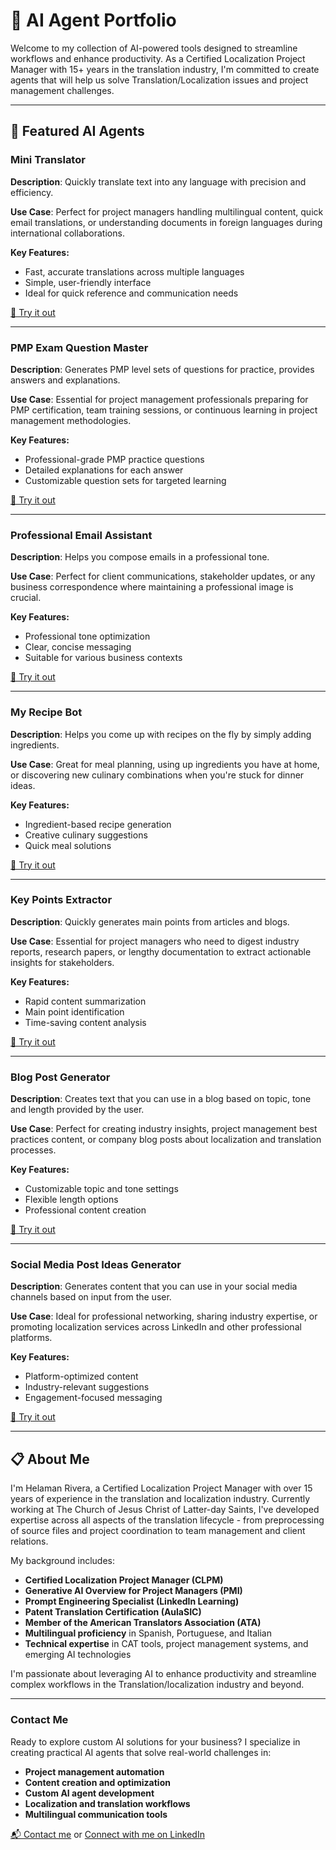 # 🧠 AI Agent Portfolio

Welcome to my collection of AI-powered tools designed to streamline workflows and enhance productivity. As a Certified Localization Project Manager with 15+ years in the translation industry, I'm committed to create agents that will help us solve Translation/Localization issues and project management challenges.

---

## 🚀 Featured AI Agents

### Mini Translator  
**Description**: Quickly translate text into any language with precision and efficiency.

**Use Case**: Perfect for project managers handling multilingual content, quick email translations, or understanding documents in foreign languages during international collaborations.

**Key Features:**
- Fast, accurate translations across multiple languages
- Simple, user-friendly interface
- Ideal for quick reference and communication needs

[🔗 Try it out](https://app.mindstudio.ai/agents/mini-translator-032c3608/remix)

---

### PMP Exam Question Master  
**Description**: Generates PMP level sets of questions for practice, provides answers and explanations.

**Use Case**: Essential for project management professionals preparing for PMP certification, team training sessions, or continuous learning in project management methodologies.

**Key Features:**
- Professional-grade PMP practice questions
- Detailed explanations for each answer
- Customizable question sets for targeted learning

[🔗 Try it out](https://app.mindstudio.ai/agents/pmp-exam-question-master-00c5777f/remix)

---

### Professional Email Assistant  
**Description**: Helps you compose emails in a professional tone.

**Use Case**: Perfect for client communications, stakeholder updates, or any business correspondence where maintaining a professional image is crucial.

**Key Features:**
- Professional tone optimization
- Clear, concise messaging
- Suitable for various business contexts

[🔗 Try it out](https://app.mindstudio.ai/agents/professional-email-assistant-8c3d0f98/remix)

---

### My Recipe Bot  
**Description**: Helps you come up with recipes on the fly by simply adding ingredients.

**Use Case**: Great for meal planning, using up ingredients you have at home, or discovering new culinary combinations when you're stuck for dinner ideas.

**Key Features:**
- Ingredient-based recipe generation
- Creative culinary suggestions
- Quick meal solutions

[🔗 Try it out](https://app.mindstudio.ai/agents/my-recipe-bot-3f1fa19e/remix)

---

### Key Points Extractor  
**Description**: Quickly generates main points from articles and blogs.

**Use Case**: Essential for project managers who need to digest industry reports, research papers, or lengthy documentation to extract actionable insights for stakeholders.

**Key Features:**
- Rapid content summarization
- Main point identification
- Time-saving content analysis

[🔗 Try it out](https://app.mindstudio.ai/agents/key-points-extractor-7eb6dc8e/remix)

---

### Blog Post Generator  
**Description**: Creates text that you can use in a blog based on topic, tone and length provided by the user.

**Use Case**: Perfect for creating industry insights, project management best practices content, or company blog posts about localization and translation processes.

**Key Features:**
- Customizable topic and tone settings
- Flexible length options
- Professional content creation

[🔗 Try it out](https://app.mindstudio.ai/agents/blog-post-generator-3cff74aa/remix)

---

### Social Media Post Ideas Generator  
**Description**: Generates content that you can use in your social media channels based on input from the user.

**Use Case**: Ideal for professional networking, sharing industry expertise, or promoting localization services across LinkedIn and other professional platforms.

**Key Features:**
- Platform-optimized content
- Industry-relevant suggestions
- Engagement-focused messaging

[🔗 Try it out](https://app.mindstudio.ai/agents/social-media-post-ideas-generator-373798ff/remix)

---

## 📋 About Me

I'm Helaman Rivera, a Certified Localization Project Manager with over 15 years of experience in the translation and localization industry. Currently working at The Church of Jesus Christ of Latter-day Saints, I've developed expertise across all aspects of the translation lifecycle - from preprocessing of source files and project coordination to team management and client relations.

My background includes:
- **Certified Localization Project Manager (CLPM)**
- **Generative AI Overview for Project Managers (PMI)**
- **Prompt Engineering Specialist (LinkedIn Learning)**
- **Patent Translation Certification (AulaSIC)**
- **Member of the American Translators Association (ATA)**
- **Multilingual proficiency** in Spanish, Portuguese, and Italian
- **Technical expertise** in CAT tools, project management systems, and emerging AI technologies

I'm passionate about leveraging AI to enhance productivity and streamline complex workflows in the Translation/localization industry and beyond.

---

### Contact Me

Ready to explore custom AI solutions for your business? I specialize in creating practical AI agents that solve real-world challenges in:

- **Project management automation**
- **Content creation and optimization**
- **Custom AI agent development**
- **Localization and translation workflows**
- **Multilingual communication tools**

[📬 Contact me](mailto:hela.rivera@gmail.com) or [Connect with me on LinkedIn](https://www.linkedin.com/in/helamanrivera)
